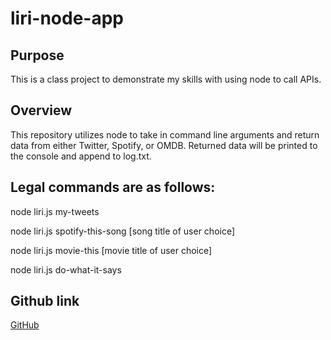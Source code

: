 # liri-node-app

## Purpose
This is a class project to demonstrate my skills with using node to call APIs. 

## Overview
This repository utilizes node to take in command line arguments and return data from either Twitter, Spotify, or OMDB. Returned data will be printed to the console and append to log.txt.

## Legal commands are as follows:

node liri.js my-tweets

node liri.js spotify-this-song [song title of user choice]

node liri.js movie-this [movie title of user choice]

node liri.js do-what-it-says

## Github link

[GitHub](https://github.com/tyler-maxwell/liri-node-app)